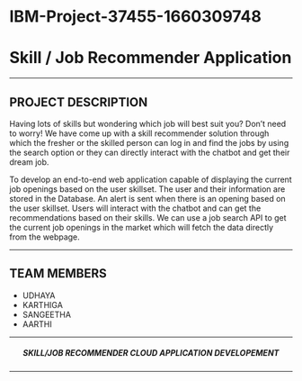 # IBM-Project-37455-1660309748

# Skill / Job Recommender Application
<hr>

##  PROJECT DESCRIPTION

Having lots of skills but wondering which job will best suit you? Don’t need to worry! We have come up with a skill recommender solution through which the fresher or the skilled person can log in and find the jobs by using the search option or they can directly interact with the chatbot and get their dream job.



To develop an end-to-end web application capable of displaying the current job openings based on the user skillset.  The user and their information are stored in the Database.  An alert is sent when there is an opening based on the user skillset. Users will interact with the chatbot and can get the recommendations based on their skills. We can use a job search API to get the current job openings in the market which will fetch the data directly from the webpage.

<hr>

##  TEAM MEMBERS
- UDHAYA
- KARTHIGA
- SANGEETHA
- AARTHI
<hr>

<div align="center">
  <h5>  SKILL/JOB RECOMMENDER CLOUD APPLICATION DEVELOPEMENT </h5>
 
<hr>
